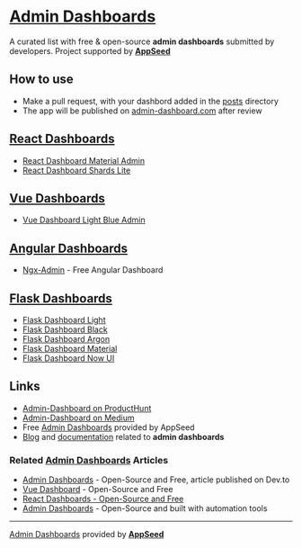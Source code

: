 # [Admin Dashboards](https://admin-dashboards.com)

A curated list with free & open-source **admin dashboards** submitted by developers. Project supported by **[AppSeed](https://appseed.us/admin-dashboards)**

## How to use
 
- Make a pull request, with your dashbord added in the [posts](https://github.com/admin-dashboards/dashboards/tree/master/content/posts) directory
- The app will be published on [admin-dashboard.com](https://admin-dashboards.com/) after review

## [React Dashboards](https://admin-dashboards.com/tags/react-dashboard/)

- [React Dashboard Material Admin](https://admin-dashboards.com/react-dashboard-material-admin-flatlogic)
- [React Dashboard Shards Lite](https://admin-dashboards.com/react-dashboard-shards-lite)
 
## [Vue Dashboards](https://admin-dashboards.com/tags/vue-dashboard/)

- [Vue Dashboard Light Blue Admin](https://admin-dashboards.com/vue-dashboard-light-blue-admin-flatlogic)

## [Angular Dashboards](https://admin-dashboards.com/tags/angular-dashboards/)

- [Ngx-Admin](https://admin-dashboards.com/angular-dashboards-ngx-admin-akveo) - Free Angular Dashboard

## [Flask Dashboards](https://admin-dashboards.com/tags/flask-dashboard/)

- [Flask Dashboard Light](https://admin-dashboards.com/flask-dashboard-light-bootstrap-creative-tim)
- [Flask Dashboard Black](https://admin-dashboards.com/flask-dashboard-black-creative-tim)
- [Flask Dashboard Argon](https://admin-dashboards.com/flask-dashboard-argon)
- [Flask Dashboard Material](https://admin-dashboards.com/flask-dashboard-material-creative-tim)
- [Flask Dashboard Now UI](https://admin-dashboards.com/flask-dashboard-now-ui-creative-tim)

## Links
 - [Admin-Dashboard on ProductHunt](https://www.producthunt.com/posts/admin-dashboards)
 - [Admin-Dashboard on Medium](https://medium.com/@appseed.us/admin-dashboards-com-goes-open-source-2a95862b5eab)
 - Free [Admin Dashboards](https://appseed.us/admin-dashboards) provided by AppSeed 
 - [Blog](https://blog.appseed.us/admin-dashboards) and [documentation](https://docs.appseed.us/admin-dashboards/) related to **admin dashboards**

### Related [Admin Dashboards](https://appseed.us/admin-dashboards/) Articles

- [Admin Dashboards](https://dev.to/sm0ke/admin-dashboards-open-source-and-free-4aep) - Open-Source and Free, article published on Dev.to
- [Vue Dashboard](https://dev.to/sm0ke/vue-dashboard-open-source-apps-1gd1) - Open-Source and Free
- [React Dashboards - Open-Source and Free](https://dev.to/sm0ke/react-dashboards-open-source-apps-1c7j)
- [Admin Dashboards](https://blog.appseed.us/admin-dashboards-open-source-built-with-automation-tools/) - Open-Source and built with automation tools

---
[Admin Dashboards](https://admin-dashboards.com) provided by **[AppSeed](https://appseed.us/admin-dashboards)**
